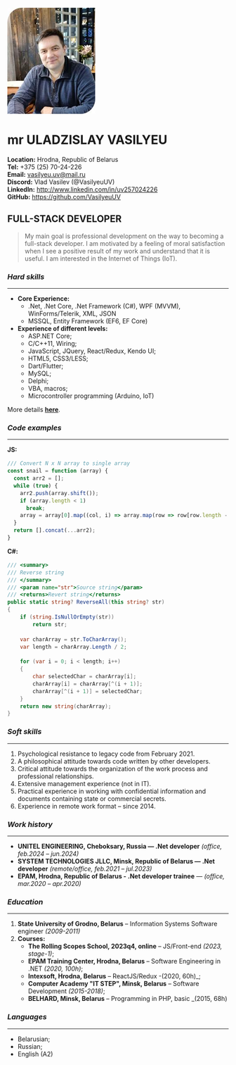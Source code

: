 ![Uladzislau Vasilyeu](img/photo_2023-11-02.jpg)

**mr ULADZISLAY VASILYEU**
==========================

**Location:**   Hrodna, Republic of Belarus   
**Tel:**        +375 (25) 70-24-226   
**Email:**	    vasilyeu.uv@mail.ru   
**Discord:**    Vlad Vasilev (@VasilyeuUV)   
**LinkedIn:**	http://www.linkedin.com/in/uv257024226   
**GitHub:**	    https://github.com/VasilyeuUV   
     
## **FULL-STACK DEVELOPER** ##
> My main goal is professional development on the way to becoming a full-stack developer. I am motivated by a feeling of moral satisfaction when I see a positive result of my work and understand that it is useful. I am interested in the Internet of Things (IoT).


### ***Hard skills*** ###
-------------------
* **Core Experience:**
    - .Net, .Net Core, .Net Framework (C#), WPF (MVVM), WinForms/Telerik, XML, JSON
    - MSSQL, Entity Framework (EF6, EF Core)
* **Experience of different levels:**
	- ASP.NET Core;
	- C/C++11, Wiring; 
	- JavaScript, JQuery, React/Redux, Kendo UI;
	- HTML5, CSS3/LESS;
	- Dart/Flutter;
	- MySQL;
	- Delphi;
	- VBA, macros;
	- Microcontroller programming (Arduino, IoT)   
  
More details [**here**](https://drive.google.com/file/d/10RU6Mt26hfjN3W7A9fpETsXjP2vv7nOX/view?usp=sharing).


### ***Code examples*** ###
---------------------------
**JS:**
```javascript
/// Convert N x N array to single array
const snail = function (array) {
  const arr2 = [];
  while (true) {
    arr2.push(array.shift());
    if (array.length < 1)
      break;
    array = array[0].map((col, i) => array.map(row => row[row.length - i - 1]));
  }
  return [].concat(...arr2);
}
```

**C#:**
```c#
/// <summary>
/// Reverse string
/// </summary>
/// <param name="str">Source string</param>
/// <returns>Revert string</returns>
public static string? ReverseAll(this string? str)
{
    if (string.IsNullOrEmpty(str))
        return str;

    var charArray = str.ToCharArray();
    var length = charArray.Length / 2;

    for (var i = 0; i < length; i++)
    {
        char selectedChar = charArray[i];
        charArray[i] = charArray[^(i + 1)];
        charArray[^(i + 1)] = selectedChar;
    }
    return new string(charArray);
}
```
### ***Soft skills*** ###
-------------------
1. Psychological resistance to legacy code from February 2021.
1. A philosophical attitude towards code written by other developers.
1. Critical attitude towards the organization of the work process and professional relationships.
1. Extensive management experience (not in IT).
1. Practical experience in working with confidential information and documents containing state or commercial secrets.
1. Experience in remote work format – since 2014.


### ***Work history*** ###
--------------------
- **UNITEL ENGINEERING, Cheboksary, Russia — .Net developer** _(office, feb.2024 – jun.2024)_     
- **SYSTEM TECHNOLOGIES JLLC, Minsk, Republic of Belarus — .Net developer** _(remote/office, feb.2021 – jul.2023)_     
- **EPAM, Hrodna, Republic of Belarus - .Net developer trainee** —	_(office, mar.2020 – apr.2020)_ 

### ***Education*** ###
-----------------------
1. **State University of Grodno, Belarus** – Information Systems Software  engineer _(2009-2011)_
1. **Courses:**
   * **The Rolling Scopes School, 2023q4, online** – JS/Front-end	_(2023, stage-1)_;
   * **EPAM Training Center, Hrodna, Belarus** – Software Engineering in .NET	_(2020, 100h)_;
   * **Intexsoft, Hrodna, Belarus** – ReactJS/Redux -(2020, 60h)_;
   * **Computer Academy "IT STEP", Minsk, Belarus** – Software Development _(2015-2018)_;
   * **BELHARD, Minsk, Belarus** – Programming in PHP, basic _(2015, 68h)

### ***Languages*** ###
-----------------------
* Belarusian;
* Russian;
* English (A2)
